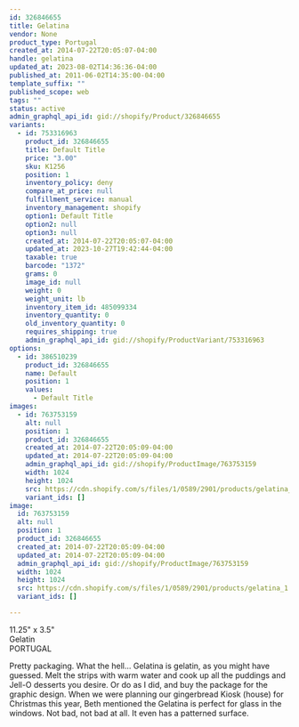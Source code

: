 ```yaml
---
id: 326846655
title: Gelatina
vendor: None
product_type: Portugal
created_at: 2014-07-22T20:05:07-04:00
handle: gelatina
updated_at: 2023-08-02T14:36:36-04:00
published_at: 2011-06-02T14:35:00-04:00
template_suffix: ""
published_scope: web
tags: ""
status: active
admin_graphql_api_id: gid://shopify/Product/326846655
variants:
  - id: 753316963
    product_id: 326846655
    title: Default Title
    price: "3.00"
    sku: K1256
    position: 1
    inventory_policy: deny
    compare_at_price: null
    fulfillment_service: manual
    inventory_management: shopify
    option1: Default Title
    option2: null
    option3: null
    created_at: 2014-07-22T20:05:07-04:00
    updated_at: 2023-10-27T19:42:44-04:00
    taxable: true
    barcode: "1372"
    grams: 0
    image_id: null
    weight: 0
    weight_unit: lb
    inventory_item_id: 485099334
    inventory_quantity: 0
    old_inventory_quantity: 0
    requires_shipping: true
    admin_graphql_api_id: gid://shopify/ProductVariant/753316963
options:
  - id: 386510239
    product_id: 326846655
    name: Default
    position: 1
    values:
      - Default Title
images:
  - id: 763753159
    alt: null
    position: 1
    product_id: 326846655
    created_at: 2014-07-22T20:05:09-04:00
    updated_at: 2014-07-22T20:05:09-04:00
    admin_graphql_api_id: gid://shopify/ProductImage/763753159
    width: 1024
    height: 1024
    src: https://cdn.shopify.com/s/files/1/0589/2901/products/gelatina_1.jpeg?v=1406073909
    variant_ids: []
image:
  id: 763753159
  alt: null
  position: 1
  product_id: 326846655
  created_at: 2014-07-22T20:05:09-04:00
  updated_at: 2014-07-22T20:05:09-04:00
  admin_graphql_api_id: gid://shopify/ProductImage/763753159
  width: 1024
  height: 1024
  src: https://cdn.shopify.com/s/files/1/0589/2901/products/gelatina_1.jpeg?v=1406073909
  variant_ids: []

---
```


11.25" x 3.5"  
Gelatin  
PORTUGAL

Pretty packaging. What the hell... Gelatina is gelatin, as you might have guessed. Melt the strips with warm water and cook up all the puddings and Jell-O desserts you desire. Or do as I did, and buy the package for the graphic design. When we were planning our gingerbread Kiosk (house) for Christmas this year, Beth mentioned the Gelatina is perfect for glass in the windows. Not bad, not bad at all. It even has a patterned surface.